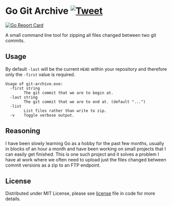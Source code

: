 # Go Git Archive [![Tweet](https://img.shields.io/twitter/url/http/shields.io.svg?style=social)](https://twitter.com/intent/tweet?text=Helpful%20command%20line%20tool%20for%20zipping%20up%20changes%20between%20two%20commits%20in%20git.&url=https://github.com/photogabble/go-git-archive&via=github&hashtags=golang,developers)

[![Go Report Card](https://goreportcard.com/badge/github.com/photogabble/go-git-archive)](https://goreportcard.com/report/github.com/photogabble/go-git-archive)

A small command line tool for zipping all files changed between two git commits.

## Usage
By default `-last` will be the current `HEAD` within your repository and therefore only the `-first` value is required.

```
Usage of git-archive.exe:
  -first string
        The git commit that we are to begin at.
  -last string
        The git commit that we are to end at. (default "...")
  -list
        List files rather than write to zip.
  -v    Toggle verbose output.
```

## Reasoning
I have been slowly learning Go as a hobby for the past few months, usually in blocks of an hour a month and have been working on small projects that I can easily get finished. This is one such project and it solves a problem I have at work where we often need to upload just the files changed between commit versions as a zip to an FTP endpoint.

## License

Distributed under MIT License, please see [license](LICENSE) file in code for more details.
